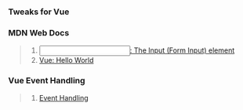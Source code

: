 ### Tweaks for Vue

### MDN Web Docs

> 1. [<input>: The Input (Form Input) element](https://developer.mozilla.org/en-US/docs/Web/HTML/Element/input)
> 2. [Vue: Hello World](https://vuejs.org/examples/#hello-world)

### Vue Event Handling

> 1. [Event Handling](https://vuejs.org/guide/essentials/event-handling.html#key-modifiers)
